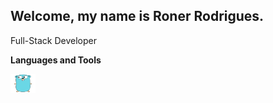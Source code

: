 ## Welcome, my name is Roner Rodrigues.

Full-Stack Developer

**Languages and Tools**

<img align="middle" alt="Go" height="30" width="40" src="https://raw.githubusercontent.com/devicons/devicon/master/icons/go/go-original.svg" style="max-width: 100%;">



          
